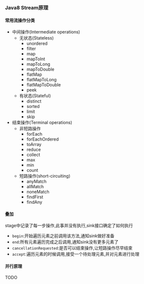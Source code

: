 ### Java8 Stream原理

#### 常用流操作分类

- 中间操作(Intermediate operations)
  - 无状态(Stateless)
    - unordered
    - filter
    - map
    - mapToInt
    - mapToLong
    - mapToDouble
    - flatMap
    - flatMapToLong
    - flatMapToDouble
    - peek
  - 有状态(Stateful)
    - distinct
    - sorted
    - limit
    - skip
- 结束操作(Terminal operations)
  - 非短路操作
    - forEach
    - forEachOrdered
    - toArray
    - reduce
    - collect
    - max
    - min
    - count
  - 短路操作(short-circuiting)
    - anyMatch
    - allMatch
    - noneMatch
    - findFirst
    - findAny

#### 叠加

stage中记录了每一步操作,此事并没有执行,sink接口确定了如何执行

- `begin`:开始遍历元素之前调用该方法,通知sink做好准备
- `end`:所有元素遍历完成之后调用,通知sink没有更多元素了
- `cancellationRequested`:是否可以结束操作,让短路操作尽早结束
- `accept`:遍历元素的时候调用,接受一个待处理元素,并对元素进行处理

#### 并行原理

TODO